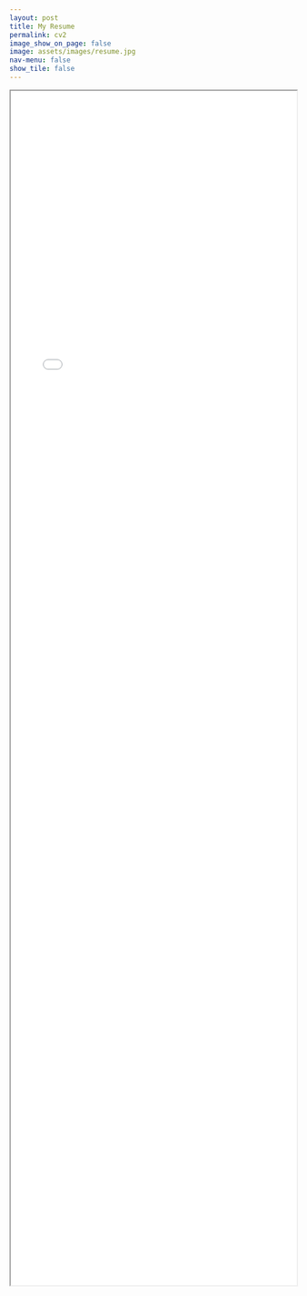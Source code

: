 ```yaml
---
layout: post
title: My Resume
permalink: cv2
image_show_on_page: false
image: assets/images/resume.jpg
nav-menu: false
show_tile: false
---
```

<iframe src="{{ site.url }}/assets/files/cv.pdf" width="100%" height="2100px"> </iframe>
